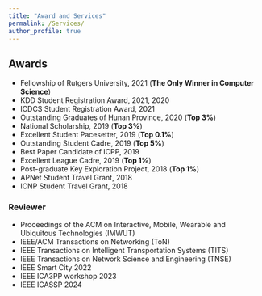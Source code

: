 ```yaml
---
title: "Award and Services"
permalink: /Services/
author_profile: true
---
```

## Awards

* Fellowship of Rutgers University, 2021 (**The Only Winner in Computer Science**)
* KDD Student Registration Award, 2021, 2020
* ICDCS Student Registration Award, 2021
* Outstanding Graduates of Hunan Province, 2020 (**Top 3%**)
* National Scholarship, 2019 (**Top 3%**)
* Excellent Student Pacesetter, 2019 (**Top 0.1%**)
* Outstanding Student Cadre, 2019 (**Top 5%**)
* Best Paper Candidate of ICPP, 2019
* Excellent League Cadre, 2019 (**Top 1%**)
* Post-graduate Key Exploration Project, 2018 (**Top 1%**)
* APNet Student Travel Grant, 2018
* ICNP Student Travel Grant, 2018


### Reviewer

* Proceedings of the ACM on Interactive, Mobile, Wearable and Ubiquitous Technologies (IMWUT)
* IEEE/ACM Transactions on Networking (ToN)
* IEEE Transactions on Intelligent Transportation Systems (TITS)
* IEEE Transactions on Network Science and Engineering (TNSE)
* IEEE Smart City 2022
* IEEE ICA3PP workshop 2023
* IEEE ICASSP 2024






